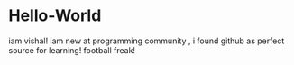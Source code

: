 # Hello-World
iam vishal! iam new at programming community , i found github as perfect source for learning!
football freak!
